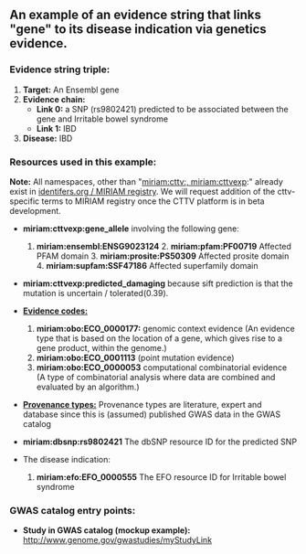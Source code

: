 ## An example of an evidence string that links "gene" to its disease indication via genetics evidence.

### Evidence string triple:

1. **Target:** An Ensembl gene
3. **Evidence chain:**
	- **Link 0:** a SNP (rs9802421) predicted to be associated between the gene and Irritable bowel syndrome
	- **Link 1:** IBD
4. **Disease:** IBD

### Resources used in this example:

**Note:** All namespaces, other than "[miriam:cttv:, miriam:cttvexp](../../json_schema/cttv_uris_namespaces.md):" already exist in [identifers.org / MIRIAM registry](http://www.ebi.ac.uk/miriam/main/collections/). We will request addition of the cttv-specific terms to MIRIAM registry once the CTTV platform is in beta development.

- **miriam:cttvexp:gene_allele** involving the following gene:
	1. 	**miriam:ensembl:ENSG9023124**
		2. 	**miriam:pfam:PF00719** Affected PFAM domain
		3. 	**miriam:prosite:PS50309** Affected prosite domain
		4. 	**miriam:supfam:SSF47186** Affected superfamily domain

- **miriam:cttvexp:predicted_damaging** because sift prediction is that the mutation is uncertain / tolerated(0.39).

- [**Evidence codes:**](../../json_schema/project_tracker.md)
	1. 	**miriam:obo:ECO_0000177:** genomic context evidence (An evidence type that is based on the location of a gene, which gives rise to a gene product, within the genome.)
	1. **miriam:obo:ECO_0001113** (point mutation evidence)	
	1. **miriam:obo:ECO_0000053** computational combinatorial evidence (A type of combinatorial analysis where data are combined and evaluated by an algorithm.)

- [**Provenance types:**](../../json_schema/cttv_uris_namespaces.md) Provenance types are literature, expert and database since this is (assumed) published GWAS data in the GWAS catalog
	
- **miriam:dbsnp:rs9802421** The dbSNP resource ID for the predicted SNP

- The disease indication:

	1. **miriam:efo:EFO_0000555** The EFO resource ID for Irritable bowel syndrome
	
### GWAS catalog entry points:
- **Study in GWAS catalog (mockup example):** http://www.genome.gov/gwastudies/myStudyLink